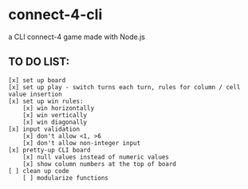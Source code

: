 # connect-4-cli
a CLI connect-4 game made with Node.js

## TO DO LIST:
    [x] set up board
    [x] set up play - switch turns each turn, rules for column / cell value insertion
    [x] set up win rules:
        [x] win horizontally
        [x] win vertically
        [x] win diagonally
    [x] input validation
        [x] don't allow <1, >6
        [x] don't allow non-integer input
    [x] pretty-up CLI board
        [x] null values instead of numeric values
        [x] show column numbers at the top of board
    [ ] clean up code
        [ ] modularize functions
